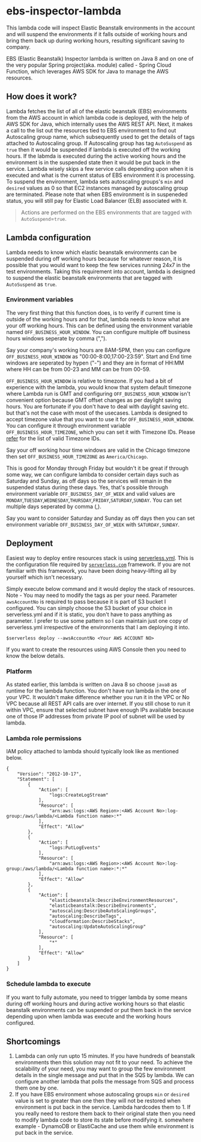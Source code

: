 # ebs-inspector-lambda
  This lambda code will inspect Elastic Beanstalk environments in the account and will suspend the environments if it falls outside of working hours and bring them back up during working hours, resulting significant saving to company.

EBS (Elastic Beanstalk) Inspector lambda is written on Java 8 and on one of the very popular Spring project(aka. module) called - Spring Cloud Function, which leverages AWS SDK for Java to manage the AWS resources.

## How does it work?
  Lambda fetches the list of all of the elastic beanstalk (EBS) environments from the AWS account in which lambda code is deployed, with the help of AWS SDK for Java, which internally uses the AWS REST API. Next, it makes a call to the list out the resources tied to EBS environment to find out Autoscaling group name, which subsequently used to get the details of tags attached to Autoscaling group. If Autoscaling group has tag `AutoSuspend` as `true` then it would be suspended if lambda is executed off the working hours. If the labmda is executed during the active working hours and the environment is in the suspended state then it would be put back in the service. Lambda wisely skips a few service calls depending upon when it is executed and what is the current status of EBS environment it is processing. To suspend the environment, lambda sets autoscaling groups's `min` and `desired` values as 0 so that EC2 instances managed by autoscaling group are terminated. Please note that when EBS environment is in suspeneded status, you will still pay for Elastic Load Balancer (ELB) associated with it.

> Actions are performed on the EBS environments that are tagged with `AutoSuspend`=`true`.
  
## Lambda configuration
  Lambda needs to know which elastic beanstalk environments can be suspended during off working hours because for whatever reason, it is possible that you would want to keep the few services running 24x7 in the test environments. Taking this requirement into account, lambda is designed to suspend the elastic beanstalk environments that are tagged with `AutoSuspend` as `true`.
  
### Environment variables
  The very first thing that this function does, is to verify if current time is outside of the working hours and for that, lambda needs to know what are your off working hours. This can be defined using the environment variable named `OFF_BUSINESS_HOUR_WINDOW`. You can configure multiple off business hours windows seperate by comma (",").
  
  Say your company's working hours are 8AM-5PM, then you can configure `OFF_BUSINESS_HOUR_WINDOW` as "00:00-8:00,17:00-23:59". Start and End time windows are seperated by hypen ("-") and they are in format of HH:MM where HH can be from 00-23 and MM can be from 00-59.
   
  `OFF_BUSINESS_HOUR_WINDOW` is relative to timezone. If you had a bit of experience with the lambda, you would know that system default timezone where Lambda run is GMT and configuring `OFF_BUSINESS_HOUR_WINDOW` isn't convenient option because GMT offset changes as per daylight saving hours. You are fortunate if you don't have to deal with daylight saving etc. but that's not the case with most of the usecases. Lambda is designed to accept timezone value that you want to use it for `OFF_BUSINESS_HOUR_WINDOW`. You can configure it through environment variable `OFF_BUSINESS_HOUR_TIMEZONE`, which you can set it with Timezone IDs. Please [refer](https://docs.oracle.com/javase/8/docs/api/java/time/ZoneId.html) for the list of valid Timezone IDs. 
  
  Say your off working hour time windows are valid in the Chicago timezone then set `OFF_BUSINESS_HOUR_TIMEZONE` as `America/Chicago`.
   
  This is good for Monday through Friday but wouldn't it be great if through some way, we can configure lambda to consider certain days such as Saturday and Sunday, as off days so the services will remain in the suspended status during these days. Yes, that's possible through environment variable `OFF_BUSINESS_DAY_OF_WEEK` and valid values are `MONDAY`,`TUESDAY`,`WEDNESDAY`,`THURSDAY`,`FRIDAY`,`SATURDAY`,`SUNDAY`. You can set multiple days seperated by comma (,).
   
  Say you want to consider Saturday and Sunday as off days then you can set environment variable `OFF_BUSINESS_DAY_OF_WEEK` with `SATURDAY,SUNDAY`. 

## Deployment
Easiest way to deploy entire resources stack is using [serverless.yml](serverless.yml). This is the configuration file required by [`serverless.com`](http://serverless.com) framework. If you are not familiar with this framework, you have been doing heavy-lifting all by yourself which isn't necessary.

Simply execute below command and it would deploy the stack of resources. 
Note - You may need to modify the tags as per your need. Parameter `awsAccountNo` is required to pass because it is part of S3 bucket I  configured. You can simply choose the S3 bucket of your choice in serverless.yml and if it is static, you don't have to pass anything as parameter. I prefer to use some pattern so I can maintain just one copy of serverless.yml irrespective of the environments that I am deploying it into.
```
$serverless deploy --awsAccountNo <Your AWS ACCOUNT NO>
```
If you want to create the resources using AWS Console then you need to know the below details.

### Platform
As stated earlier, this lambda is written on Java 8 so choose `java8` as runtime for the lambda function. You don't have run lambda in the one of your VPC. It wouldn't make difference whether you run it in the VPC or No VPC because all REST API calls are over internet. If you still chose to run it within VPC, ensure that selected subnet have enough IPs available because one of those IP addresses from private IP pool of subnet will be used by lambda.

### Lambda role permissions
IAM policy attached to lambda should typically look like as mentioned below.

    {
        "Version": "2012-10-17",
        "Statement": [
            {
                "Action": [
                    "logs:CreateLogStream"
                ],
                "Resource": [
                    "arn:aws:logs:<AWS Region>:<AWS Account No>:log-group:/aws/lambda/<Lambda function name>:*"
                ],
                "Effect": "Allow"
            },
            {
                "Action": [
                    "logs:PutLogEvents"
                ],
                "Resource": [
                    "arn:aws:logs:<AWS Region>:<AWS Account No>:log-group:/aws/lambda/<Lambda function name>:*:*"
                ],
                "Effect": "Allow"
            },
            {
                "Action": [
                    "elasticbeanstalk:DescribeEnvironmentResources",
                    "elasticbeanstalk:DescribeEnvironments",
                    "autoscaling:DescribeAutoScalingGroups",
                    "autoscaling:DescribeTags",
                    "cloudformation:DescribeStacks",
                    "autoscaling:UpdateAutoScalingGroup"
                ],
                "Resource": [
                    "*"
                ],
                "Effect": "Allow"
            }
        ]
    }

### Schedule lambda to execute
If you want to fully automate, you need to trigger lambda by some means during off working hours and during active working hours so that elastic beanstalk environments can be suspended or put them back in the service depending upon when lambda was execute and the working hours configured.

## Shortcomings
1. Lambda can only run upto 15 minutes. If you have hundreds of beanstalk environments then this solution may not fit to your need. To achieve the scalability of your need, you may want to group the few environment details in the single message and put that in the SQS by lambda. We can configure another lambda that polls the message from SQS and process them one by one. 
2. If you have EBS environment whose autoscaling groups `min` or `desired` value is set to greater than one then they will not be restored when environment is put back in the service. Lambda hardcodes them to 1. If you really need to restore them back to their original state then you need to modify lambda code to store its state before modifying it. somewhere example - DynamoDB or ElastiCache and use them while environment is put back in the service.
